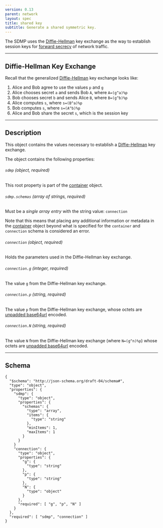 ```yaml
---
version: 0.13
parent: network
layout: spec
title: shared key
subtitle: Generate a shared symmetric key.
---
```


The SDMP uses the [Diffie-Hellman][w_dh] key exchange as the way to
establish session keys for [forward secrecy][w_forward] of network traffic.

---

## Diffie-Hellman Key Exchange

Recall that the generalized [Diffie-Hellman][w_dh] key exchange looks like:

1. Alice and Bob agree to use the values `p` and `g`
2. Alice chooses secret `a` and sends Bob `A`, where `A=(g^a)%p`
3. Bob chooses secret `b` and sends Alice `B`, where `B=(g^b)%p`
4. Alice computes `s`, where `s=(B^a)%p`
5. Bob computes `s`, where `s=(A^b)%p`
6. Alice and Bob share the secret `s`, which is the session key

---

## Description

This object contains the values necessary to establish a [Diffie-Hellman][w_dh]
key exchange.

The object contains the following properties:

###### `sdmp` *(object, required)*

This root property is part of the [container](../../core/container) object.

###### `sdmp.schemas` *(array of strings, required)*

Must be a *single array entry* with the string value: `connection`

Note that this means that placing any additional information or metadata in the
[container](../../core/container) object beyond what is specified for the `container`
and `connection` schema is considered an error.

###### `connection` *(object, required)*

Holds the parameters used in the Diffie-Hellman key exchange.

###### `connection.g` *(integer, required)*

The value `g` from the Diffie-Hellman key exchange.

###### `connection.p` *(string, required)*

The value `p` from the Diffie-Hellman key exchange, whose octets are
[unpadded base64url][base64] encoded.

###### `connection.N` *(string, required)*

The value `N` from the Diffie-Hellman key exchange (where `N=(g^n)%p`) whose
octets are [unpadded base64url][base64] encoded.

---

## Schema

	{
	  "$schema": "http://json-schema.org/draft-04/schema#",
	  "type": "object",
	  "properties": {
	    "sdmp": {
	      "type": "object",
	      "properties": {
	        "schemas": {
	          "type": "array",
	          "items": {
	          	"type": "string"
	          },
	          "minItems": 1,
	          "maxItems": 1
	        }
	      }
	    }
	    "connection": {
	      "type": "object",
	      "properties": {
	        "g": {
	          "type": "string"
	        },
	        "p": {
	          "type": "string"
	        },
	        "N": {
	          "type": "object"
	        }
	      },
	      "required": [ "g", "p", "N" ]
	    }
	  },
	  "required": [ "sdmp", "connection" ]
	}


[w_dh]: https://en.wikipedia.org/wiki/Diffie%E2%80%93Hellman_key_exchange
[w_forward]: https://en.wikipedia.org/wiki/Forward_secrecy
[base64]: https://tools.ietf.org/html/rfc4648#section-5
